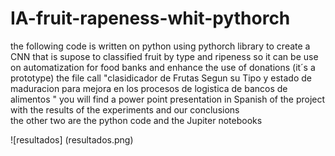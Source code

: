 # IA-fruit-rapeness-whit-pythorch
the following code is written  on python using pythorch  library to create a CNN that is supose to classified fruit by type  and ripeness so it can be use on automatization for food banks and enhance  the use of donations (it´s a prototype)
the file call  "clasidicador de Frutas Segun su Tipo y estado de maduracion para mejora en los procesos de logistica de bancos de alimentos " you will find  a power point presentation in Spanish of the project with the results of the experiments and our conclusions  
the other two are the python code and the Jupiter notebooks

![resultados] (resultados.png)
